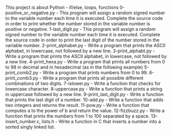 This project is about Python - if/else, loops, functions
0-positive_or_negative.py - This program will assign a random signed number to the variable number each time it is executed. Complete the source code in order to print whether the number stored in the variable number is positive or negative.
1-last_digit.py - This program will assign a random signed number to the variable number each time it is executed. Complete the source code in order to print the last digit of the number stored in the variable number.
2-print_alphabet.py - Write a program that prints the ASCII alphabet, in lowercase, not followed by a new line.
3-print_alphabt.py - Write a program that prints the ASCII alphabet, in lowercase, not followed by a new line.
4-print_hexa.py - Write a program that prints all numbers from 0 to 98 in decimal and in hexadecimal (as in the following example)
5-print_comb2.py - Write a program that prints numbers from 0 to 99.
6-print_comb3.py - Write a program that prints all possible different combinations of two digits.
7-islower.py - Write a function that checks for lowercase character.
8-uppercase.py - Write a function that prints a string in uppercase followed by a new line.
9-print_last_digit.py - Write a function that prints the last digit of a number.
10-add.py - Write a function that adds two integers and returns the result.
11-pow.py - Write a function that computes a to the power of b and return the value.
12-fizzbuzz.py - Write a function that prints the numbers from 1 to 100 separated by a space.
13-insert_number.c, lists.h - Write a function in C that inserts a number into a sorted singly linked list.
